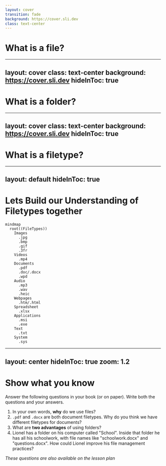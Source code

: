```yaml
---
layout: cover
transition: fade
background: https://cover.sli.dev
class: text-center
---
```


# What is a file?

---
layout: cover
class: text-center
background: https://cover.sli.dev
hideInToc: true
---

# What is a folder?

---
layout: cover
class: text-center
background: https://cover.sli.dev
hideInToc: true
---

# What is a filetype?

---
layout: default
hideInToc: true
---

# Lets Build our Understanding of Filetypes together

```mermaid
mindmap
  root((FileTypes))
    Images
      .jpg
      .bmp
      .gif
      .3fr
    Videos
      .mp4
    Documents
      .pdf
      .doc/.docx
      .wpd
    Audio
      .mp3
      .wav
      .heic
    Webpages
      .htm/.html
    Spreadsheet
      .xlsx
    Applications
      .msi
      .exe
    Text
      .txt
    System
      .sys
```

---
layout: center
hideInToc: true
zoom: 1.2
---
# Show what you know

Answer the following questions in your book (or on paper). Write both the questions and your answers.

1. In your own words, **why** do we use files?
2. `.pdf` and `.docx` are both document filetypes. Why do you think we have different filetypes for documents?
3. What are **two advantages** of using folders?
4. Lionel has a folder on his computer called "School". Inside that folder he has all his schoolwork, with file names like "schoolwork.docx" and "questions.docx". How could Lionel improve his file management practices?

*These questions are also available on the lesson plan*
